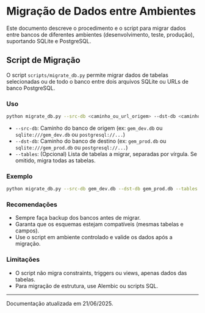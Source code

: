 # Migração de Dados entre Ambientes

Este documento descreve o procedimento e o script para migrar dados entre bancos de diferentes ambientes (desenvolvimento, teste, produção), suportando SQLite e PostgreSQL.

## Script de Migração

O script `scripts/migrate_db.py` permite migrar dados de tabelas selecionadas ou de todo o banco entre dois arquivos SQLite ou URLs de banco PostgreSQL.

### Uso

```bash
python migrate_db.py --src-db <caminho_ou_url_origem> --dst-db <caminho_ou_url_destino> [--tables tabela1,tabela2,...]
```

- `--src-db`: Caminho do banco de origem (ex: `gem_dev.db` ou `sqlite:///gem_dev.db` ou `postgresql://...`)
- `--dst-db`: Caminho do banco de destino (ex: `gem_prod.db` ou `sqlite:///gem_prod.db` ou `postgresql://...`)
- `--tables`: (Opcional) Lista de tabelas a migrar, separadas por vírgula. Se omitido, migra todas as tabelas.

### Exemplo

```bash
python migrate_db.py --src-db gem_dev.db --dst-db gem_prod.db --tables medicos,especializacoes
```

### Recomendações

- Sempre faça backup dos bancos antes de migrar.
- Garanta que os esquemas estejam compatíveis (mesmas tabelas e campos).
- Use o script em ambiente controlado e valide os dados após a migração.

### Limitações

- O script não migra constraints, triggers ou views, apenas dados das tabelas.
- Para migração de estrutura, use Alembic ou scripts SQL.

---

Documentação atualizada em 21/06/2025.

